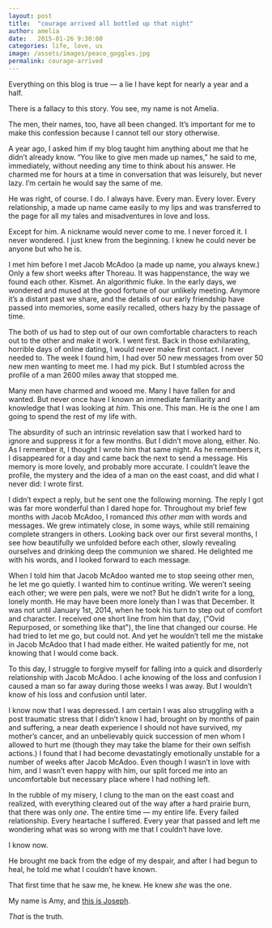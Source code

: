 ```yaml
---
layout: post
title:  "courage arrived all bottled up that night"
author: amelia
date:   2015-01-26 9:30:00
categories: life, love, us
image: /assets/images/peace_goggles.jpg
permalink: courage-arrived
---
```


Everything on this blog is true — a lie I have kept for nearly a year and a half.

There is a fallacy to this story. You see, my name is not Amelia.

The men, their names, too, have all been changed. It’s important for me to make this confession because I cannot tell our story otherwise.

A year ago, I asked him if my blog taught him anything about me that he didn’t already know. “You like to give men made up names,” he said to me, immediately, without needing any time to think about his answer. He charmed me for hours at a time in conversation that was leisurely, but never lazy. I’m certain he would say the same of me.

He was right, of course. I do. I always have. Every man. Every lover. Every relationship, a made up name came easily to my lips and was transferred to the page for all my tales and misadventures in love and loss.

Except for him. A nickname would never come to me. I never forced it. I never wondered. I just knew from the beginning. I knew he could never be anyone but who he is.

I met him before I met Jacob McAdoo (a made up name, you always knew.) Only a few short weeks after Thoreau. It was happenstance, the way we found each other. Kismet. An algorithmic fluke. In the early days, we wondered and mused at the good fortune of our unlikely meeting. Anymore it’s a distant past we share, and the details of our early friendship have passed into memories, some easily recalled, others hazy by the passage of time.

The both of us had to step out of our own comfortable characters to reach out to the other and make it work. I went first. Back in those exhilarating, horrible days of online dating, I would never make first contact. I never needed to. The week I found him, I had over 50 new messages from over 50 new men wanting to meet me. I had my pick. But I stumbled across the profile of a man 2600 miles away that stopped me.

Many men have charmed and wooed me. Many I have fallen for and wanted. But never once have I known an immediate familiarity and knowledge that I was looking at *him*. This one. This man. He is the one I am going to spend the rest of my life with.

The absurdity of such an intrinsic revelation saw that I worked hard to ignore and suppress it for a few months. But I didn’t move along, either. No. As I remember it, I thought I wrote him that same night. As he remembers it, I disappeared for a day and came back the next to send a message. His memory is more lovely, and probably more accurate. I couldn’t leave the profile, the mystery and the idea of a man on the east coast, and did what I never did: I wrote first.

I didn’t expect a reply, but he sent one the following morning. The reply I got was far more wonderful than I dared hope for. Throughout my brief few months with Jacob McAdoo, I romanced *this other man* with words and messages. We grew intimately close, in some ways, while still remaining complete strangers in others. Looking back over our first several months, I see how beautifully we unfolded before each other, slowly revealing ourselves and drinking deep the communion we shared. He delighted me with his words, and I looked forward to each message.

When I told him that Jacob McAdoo wanted me to stop seeing other men, he let me go quietly. I wanted him to continue writing. We weren’t seeing each other; we were pen pals, were we not? But he didn’t write for a long, lonely month. He may have been more lonely than I was that December. It was not until January 1st, 2014, when he took his turn to step out of comfort and character. I received one short line from him that day, ("Ovid Repurposed, or something like that"), the line that changed our course. He had tried to let me go, but could not. And yet he wouldn’t tell me the mistake in Jacob McAdoo that I had made either. He waited patiently for me, not knowing that I would come back.

To this day, I struggle to forgive myself for falling into a quick and disorderly relationship with Jacob McAdoo. I ache knowing of the loss and confusion I caused a man so far away during those weeks I was away. But I wouldn’t know of his loss and confusion until later.

I know now that I was depressed. I am certain I was also struggling with a post traumatic stress that I didn’t know I had, brought on by months of pain and suffering, a near death experience I should not have survived, my mother’s cancer, and an unbelievably quick succession of men whom I allowed to hurt me (though they may take the blame for their own selfish actions.) I found that I had become devastatingly emotionally unstable for a number of weeks after Jacob McAdoo. Even though I wasn’t in love with him, and I wasn’t even happy with him, our split forced me into an uncomfortable but necessary place where I had nothing left.

In the rubble of my misery, I clung to the man on the east coast and realized, with everything cleared out of the way after a hard prairie burn, that there was only *one*. The entire time — my entire life. Every failed relationship. Every heartache I suffered. Every year that passed and left me wondering what was so wrong with me that I couldn’t have love.

I know now.

He brought me back from the edge of my despair, and after I had begun to heal, he told me what I couldn’t have known.

That first time that he saw me, he knew. He knew *she* was the one.

My name is Amy, and [this is Joseph](http://static1.squarespace.com/static/544ad78be4b007f430805e69/54c636b5e4b0e75db3920170/54c636d8e4b063fc8ac4e898/1422276326908/Boots+Of+Spanish+Leather.mp3).

*That* is the truth.
